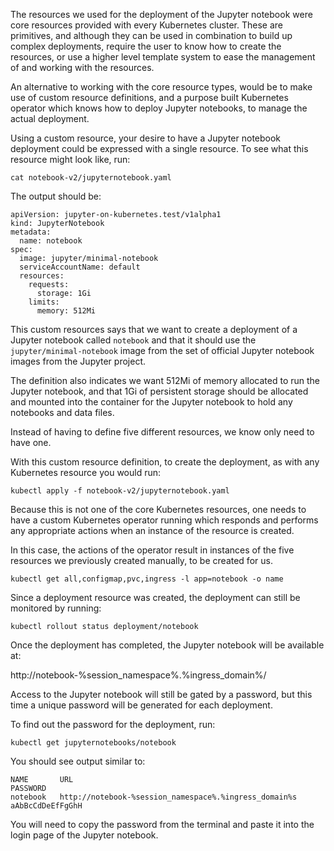 The resources we used for the deployment of the Jupyter notebook were core resources provided with every Kubernetes cluster. These are primitives, and although they can be used in combination to build up complex deployments, require the user to know how to create the resources, or use a higher level template system to ease the management of and working with the resources.

An alternative to working with the core resource types, would be to make use of custom resource definitions, and a purpose built Kubernetes operator which knows how to deploy Jupyter notebooks, to manage the actual deployment.

Using a custom resource, your desire to have a Jupyter notebook deployment could be expressed with a single resource. To see what this resource might look like, run:

```execute
cat notebook-v2/jupyternotebook.yaml
```

The output should be:

```
apiVersion: jupyter-on-kubernetes.test/v1alpha1
kind: JupyterNotebook
metadata:
  name: notebook
spec:
  image: jupyter/minimal-notebook
  serviceAccountName: default
  resources:
    requests:
      storage: 1Gi
    limits:
      memory: 512Mi
```

This custom resources says that we want to create a deployment of a Jupyter notebook called ``notebook`` and that it should use the ``jupyter/minimal-notebook`` image from the set of official Jupyter notebook images from the Jupyter project.

The definition also indicates we want 512Mi of memory allocated to run the Jupyter notebook, and that 1Gi of persistent storage should be allocated and mounted into the container for the Jupyter notebook to hold any notebooks and data files.

Instead of having to define five different resources, we know only need to have one.

With this custom resource definition, to create the deployment, as with any Kubernetes resource you would run:

```execute
kubectl apply -f notebook-v2/jupyternotebook.yaml
```

Because this is not one of the core Kubernetes resources, one needs to have a custom Kubernetes operator running which responds and performs any appropriate actions when an instance of the resource is created.

In this case, the actions of the operator result in instances of the five resources we previously created manually, to be created for us.

```execute
kubectl get all,configmap,pvc,ingress -l app=notebook -o name
```

Since a deployment resource was created, the deployment can still be monitored by running:

```execute
kubectl rollout status deployment/notebook
```

Once the deployment has completed, the Jupyter notebook will be available at:

http://notebook-%session_namespace%.%ingress_domain%/

Access to the Jupyter notebook will still be gated by a password, but this time a unique password will be generated for each deployment.

To find out the password for the deployment, run:

```execute
kubectl get jupyternotebooks/notebook
```

You should see output similar to:

```
NAME       URL                                                                     PASSWORD
notebook   http://notebook-%session_namespace%.%ingress_domain%s   aAbBcCdDeEfFgGhH
```

You will need to copy the password from the terminal and paste it into the login page of the Jupyter notebook.
